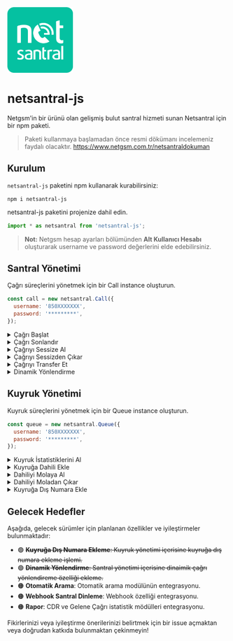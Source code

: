 
<img src="https://raw.githubusercontent.com/bahri-hirfanoglu/netsantral-js/main/.assets/netsantral-logo.png" alt="Netsantral Logo" width="150">

# netsantral-js

Netgsm'in bir ürünü olan gelişmiş bulut santral hizmeti sunan Netsantral için bir npm paketi.

> Paketi kullanmaya başlamadan önce resmi dökümanı incelemeniz faydalı olacaktır. https://www.netgsm.com.tr/netsantraldokuman

## Kurulum

`netsantral-js` paketini npm kullanarak kurabilirsiniz:

```shell
npm i netsantral-js
```

netsantral-js paketini projenize dahil edin.

```js
import * as netsantral from 'netsantral-js';
```

> **Not:** Netgsm hesap ayarları bölümünden **Alt Kullanıcı Hesabı** oluşturarak username ve password değerlerini elde edebilirsiniz.

## Santral Yönetimi


Çağrı süreçlerini yönetmek için bir Call instance oluşturun.



```js
const call = new netsantral.Call({
  username: '850XXXXXXX',
  password: '*********',
});
```

<details>
<summary>Çağrı Başlat</summary>

**Santraliniz üzerinden bir dış arama başlatmanızı sağlar.**

```js
await call.start({
  customer_num: '5XXXXXXXXX',
  internal_num: '104',
  trunk: '850XXXXXXX',
});
```

</details>

<details>
<summary>Çağrı Sonlandır</summary>
  
#### Son başlatılan çağrıyı sonlandırır.
```js
await call.end();
```

#### Spesifik bir çağrıyı sonlandırır. unique_id ve crm_id verileri bir çağrı başlattığınızda dönen response içerisinde bulunmaktadır.

```js
await call.end({ unique_id: 'sip-xxxx-xxxx-xxxx' crm_id: 1});
```

</details>

<details>
<summary>Çağrıyı Sessize Al</summary>
  
#### Gelen ve giden sesleri kapat.
```js
await call.mute({ direction: 'all' });
```

#### Sadece gelen sesleri kapat.

```js
await call.mute({ direction: 'in' });
```

#### Sadece giden sesleri kaapt

```js
await call.mute({ direction: 'out' });
```

</details>

<details>
<summary>Çağrıyı Sessizden Çıkar</summary>
  
#### Gelen ve giden tüm sesleri sessizden çıkar.
```js
await call.unMute({ direction: 'all' });
```
#### Sadece gelen sesi sesizden çıkar.
```js
await call.unMute({ direction: 'in' });
```
#### Sadece giden sesi sessizden çıkar.

```js
await call.unMute({ direction: 'out' });
```

</details>

<details>
<summary>Çağrıyı Transfer Et</summary>
  
#### Kör transfer (xfer - Blind Transfer) 
> xfer çağrı transferinde, arayan kişi başka bir kişiye yönlendirildiğinde, çağrıyı transfer eden kişi görüşmeden tamamen ayrılır.  Çağrıyı transfer eden kişi, çağrının yeni hedefe ulaşacağını kontrol etmez ya da arayanla hedef kişi arasında başka bir işlem yapmaz.
```js
await call.transfer({ exten: '104', type: 'xfer'});
```

#### Katılımlı transfer (atxfer - Attended Transfer)

> atxfer transferde, çağrıyı transfer eden kişi önce çağrıyı hedefe aktaracağı kişiyle (yeni alıcı) konuşur ve ardından transferi gerçekleştirir. Transfer işlemi sırasında çağrıyı transfer eden kişi, görüşme başlatmadan önce durumu açıklama fırsatına sahiptir.

```js
await call.transfer({ exten: '104', type: 'atxfer' });
```

</details>

<details>
<summary>Dinamik Yönlendirme</summary>

Bir dış arama başlatarak bu aramayı dinamik olarak kuyruğa, anonsa veya ivr yönlendirebilirsiniz.

```js
await call.dynamicRedirect({
    called: "5XXXXXXXXX",
    redirect_menu: "ivrtest",
    redirect_type: "ivr",
    trunk: "850XXXXXXX",
});
```

</details>

## Kuyruk Yönetimi

Kuyruk süreçlerini yönetmek için bir Queue instance oluşturun.

```js
const queue = new netsantral.Queue({
  username: '850XXXXXXX',
  password: '*********',
});
```

<details>
<summary>Kuyruk İstatistiklerini Al</summary>
  
#### Belirli bir kuyruk istatiğini al
```js
await queue.stats({queue: '{{queueName}}'}),
```
</details>

<details>
<summary>Kuyruğa Dahili Ekle</summary>
  
#### Dahiliyi belirli bir kuyruğa ekleyebilirsin
> "**paused: 1**" Kuyruğa aktarılan dahili molada olarak aktarılır.

> "**paused: 0**" Kuyruğa aktarılan dahili müsait olarak aktarılır.

```js
await queue.addInternal({
  queue: '{{queueName}}',
  exten: '{{internal}}',
  paused: 1,
});
```

</details>

<details>
<summary>Dahiliyi Molaya Al</summary>
  
#### Dahili için bir mola başlat
```js
  await queue.startInternalBreak({
    queue: '{{queueName}}',
    exten: '{{internal}}',
    reason?: '{{reason}}',
  });
```
</details>

<details>
<summary>Dahiliyi Moladan Çıkar</summary>
  
#### Dahili için aktif molayı sonlandır
```js
  await queue.stopInternalBreak({
    queue: '{{queueName}}',
    exten: '{{internal}}',
    reason?: '{{reason}}',
  });
```
</details>

<details>
<summary>Kuyruğa Dış Numara Ekle</summary>
  
#### Eklediğiniz dış numara gelen çağrıları karşılayabilir
```js
  await queue.addExternalNumber({
    tenant: '850XXXXXXX',
    queue: '{{queueName}}',
    no: '5XXXXXXXXX',
  });
```
</details>

## Gelecek Hedefler

Aşağıda, gelecek sürümler için planlanan özellikler ve iyileştirmeler bulunmaktadır:

- 🟢 ~~**Kuyruğa Dış Numara Ekleme**: Kuyruk yönetimi içerisine kuyruğa dış numara ekleme işlemi.~~
- 🟢 ~~**Dinamik Yönlendirme**: Santral yönetimi içerisine dinaimik çağrı yönlendireme özelliği ekleme.~~
- 🟠 **Otomatik Arama**: Otomatik arama modülünün entegrasyonu.
- 🟠 **Webhook Santral Dinleme**: Webhook özelliği entegrasyonu.
- 🟠 **Rapor**: CDR ve Gelene Çağrı istatistik mödülleri entegrasyonu.

Fikirlerinizi veya iyileştirme önerilerinizi belirtmek için bir issue açmaktan veya doğrudan katkıda bulunmaktan çekinmeyin!
